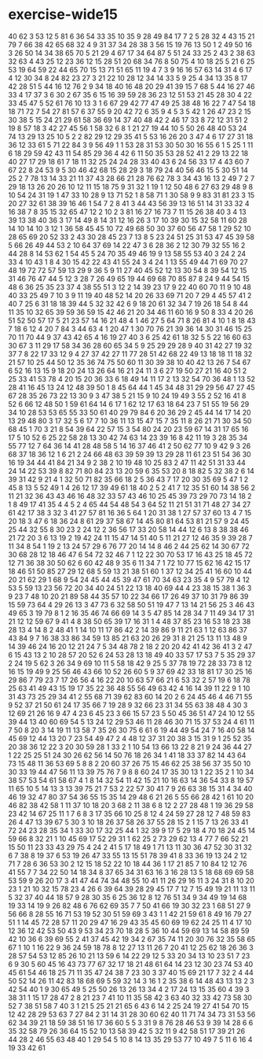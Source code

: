 # exercise-wide15
40
62
3
53
12
5
81
6
36
54
33
35
10
35
9
28
49
84
17
7
2
5
28
32
4
43
15
21
79
7
66
38
42
65
68
32
4
9
31
37
34
28
38
3
56
15
19
76
13
50
1
2
49
50
16
3
26
50
14
34
38
65
70
5
21
29
4
67
17
34
64
87
5
51
24
33
25
2
43
2
38
63
32
63
4
43
25
12
23
36
12
15
28
51
20
68
34
76
8
50
75
4
10
18
25
5
21
6
25
53
19
64
59
22
44
65
70
15
13
71
51
65
11
19
4
7
3
9
16
16
57
63
14
31
4
6
17
4
12
30
34
8
24
82
23
27
3
21
22
10
28
12
34
14
33
5
9
25
4
34
13
35
8
17
42
28
51
5
44
16
12
76
2
9
34
18
40
16
48
20
29
41
39
15
7
68
5
44
16
27
46
33
4
17
37
3
6
30
2
67
35
6
15
16
39
59
28
36
23
12
51
53
21
45
28
30
4
22
33
45
47
5
52
61
76
10
13
3
1
6
67
29
42
77
47
49
25
38
48
16
22
7
47
54
18
18
71
72
7
54
27
81
57
6
37
55
9
20
42
72
6
35
9
4
5
3
5
42
1
26
47
23
2
15
30
38
5
15
24
21
29
61
58
36
69
14
37
40
48
42
2
46
17
33
8
72
12
31
51
2
19
8
57
18
3
42
27
45
56
1
58
32
6
8
1
21
27
19
44
10
5
50
26
48
40
53
24
74
13
29
13
25
10
5
2
2
82
29
12
29
35
41
5
53
16
26
20
3
47
4
6
17
27
31
18
36
12
33
61
5
71
22
84
3
9
56
49
1
1
53
28
31
53
30
50
30
16
55
6
1
5
25
1
11
6
18
29
59
42
43
11
54
85
29
36
4
42
6
11
50
35
53
28
52
41
2
29
13
22
18
40
27
17
29
18
61
7
18
11
32
25
24
24
28
33
40
43
6
24
56
33
17
4
43
60
7
67
22
8
24
53
9
5
30
46
42
68
15
28
29
3
18
79
24
40
56
46
15
5
30
51
14
25
2
7
78
13
14
33
21
11
37
43
28
66
21
28
76
62
78
3
34
43
16
13
2
49
7
2
7
29
18
13
26
20
26
10
12
11
15
18
75
9
31
32
1
19
1
12
50
48
6
27
63
29
48
9
8
10
54
24
31
19
1
47
33
10
28
9
13
71
52
1
8
58
71
1
30
58
9
9
83
31
81
23
3
15
20
27
32
61
38
39
16
46
1
54
7
2
8
41
3
44
43
56
39
13
16
51
14
31
33
32
4
16
38
7
8
35
15
32
65
47
12
2
10
2
3
81
16
27
16
73
7
11
15
26
38
40
3
4
13
39
13
38
40
36
3
17
14
49
8
14
31
12
16
26
3
17
10
39
30
15
32
58
11
60
28
14
10
14
10
3
12
1
36
58
45
45
10
72
49
68
50
30
37
60
56
47
58
1
29
52
10
28
65
69
20
52
33
2
43
30
28
45
23
7
13
8
5
23
24
51
25
31
53
47
45
39
58
5
66
26
49
44
53
2
10
64
37
69
14
22
47
3
6
28
36
2
12
30
79
32
55
16
2
44
28
8
14
53
62
1
54
45
5
24
70
35
49
46
19
9
13
58
55
53
40
3
24
2
24
33
4
10
43
1
8
4
30
15
42
22
43
41
55
24
3
4
24
1
13
55
49
44
71
69
70
27
48
19
72
72
57
59
13
29
9
36
5
9
11
27
40
45
52
12
13
30
54
8
39
54
12
15
31
46
76
47
44
5
12
3
28
7
26
49
65
19
44
69
68
70
85
87
8
24
9
44
54
15
48
6
36
25
35
23
37
4
38
55
51
3
12
2
14
39
23
17
9
22
40
60
70
11
9
10
48
40
33
25
49
7
10
3
9
11
19
40
48
52
14
20
26
33
69
71
20
7
29
4
45
57
41
2
40
7
25
6
31
18
18
39
44
5
32
32
42
6
9
18
20
61
32
34
7
19
26
18
54
8
44
11
35
10
32
65
39
59
36
59
15
42
46
21
20
34
46
11
60
16
9
50
8
33
4
20
26
51
52
50
57
17
5
21
23
57
14
16
21
48
4
1
46
27
5
64
71
8
26
81
4
10
1
8
18
43
7
18
6
12
4
20
7
84
3
44
63
4
1
20
47
1
30
70
76
21
39
36
14
30
31
46
15
25
70
11
70
44
9
37
43
42
65
4
16
19
27
40
3
6
25
42
61
18
32
5
5
22
16
60
63
30
67
3
11
29
17
58
34
36
28
60
65
34
5
9
25
29
29
28
9
40
31
42
27
19
32
37
7
8
22
17
33
12
9
4
27
37
42
27
11
77
28
51
42
68
22
49
13
18
18
11
18
32
21
57
10
25
44
50
12
35
36
74
75
50
60
11
30
39
38
10
40
42
13
26
7
54
67
6
52
16
13
15
9
18
20
24
13
26
64
16
21
24
11
3
6
27
19
50
27
21
16
40
51
2
25
33
41
53
78
4
20
15
20
36
33
6
18
49
14
11
17
2
13
32
54
70
36
48
1
13
52
28
41
16
45
13
24
12
48
39
50
1
8
45
64
44
1
45
34
48
31
29
29
56
47
27
45
67
28
35
26
73
22
13
30
9
3
47
38
5
21
15
9
10
24
19
49
3
55
2
52
16
41
8
52
6
66
12
48
50
1
59
61
64
14
6
17
1
62
12
17
63
18
64
23
7
51
55
19
56
29
34
10
28
53
53
65
55
33
50
61
40
29
79
84
6
20
36
29
2
45
44
14
17
14
20
13
29
48
80
3
17
32
5
6
17
7
10
36
11
13
15
47
15
7
35
11
8
26
21
71
30
34
50
68
45
1
70
3
21
8
54
39
64
22
57
15
3
54
80
24
20
23
59
67
14
31
17
65
16
17
5
10
52
6
25
22
58
28
13
30
42
74
63
14
23
39
16
8
42
11
19
3
28
35
34
55
77
12
7
64
36
14
41
28
48
58
5
14
16
37
46
41
2
50
62
77
10
9
42
9
3
26
68
37
18
36
12
1
6
21
2
24
66
48
63
39
59
39
13
29
28
11
61
23
51
54
36
30
16
19
34
44
41
84
21
34
9
2
38
2
10
19
48
10
25
83
2
47
11
42
51
31
33
44
24
14
22
53
39
8
82
71
80
84
23
13
20
59
6
35
53
20
8
18
82
5
32
38
2
6
14
39
31
42
9
21
4
1
32
50
71
82
35
66
18
2
5
36
43
7
17
20
30
35
69
5
47
1
2
45
8
13
5
52
49
1
4
26
12
17
39
49
61
18
40
2
5
2
41
7
12
35
51
60
14
38
56
2
11
21
32
36
43
43
46
16
48
32
33
57
43
46
10
25
45
39
73
29
70
73
14
18
2
1
8
49
17
41
35
4
4
5
2
4
65
44
54
48
54
3
64
52
11
21
51
31
71
48
27
34
27
61
42
17
38
3
32
3
41
27
57
81
16
36
5
64
1
20
31
38
1
27
57
37
60
13
4
7
15
20
18
3
47
6
18
36
24
8
61
29
37
58
67
14
45
80
81
64
53
81
21
57
9
24
45
25
44
32
55
8
30
23
2
24
12
2
36
56
17
33
20
58
14
44
12
6
13
8
38
38
46
21
72
20
3
6
13
19
2
19
42
24
11
15
47
14
51
40
5
11
21
27
12
46
35
9
39
28
7
11
34
8
54
1
19
2
13
24
57
29
6
76
77
20
14
14
8
46
2
44
25
62
14
30
67
72
30
68
28
12
18
46
47
6
54
72
32
46
7
1
12
22
30
70
53
17
16
43
25
18
45
72
12
71
36
38
30
50
62
6
60
42
48
9
35
6
11
34
7
1
72
10
77
15
62
16
42
15
17
18
46
51
50
85
27
29
12
68
5
59
13
21
38
51
60
1
37
12
34
25
41
16
60
10
44
20
21
62
29
1
68
9
54
24
45
44
45
39
47
61
70
34
63
23
35
4
9
57
79
4
12
53
5
59
13
23
56
72
20
34
40
24
51
22
13
18
40
69
44
4
23
38
15
38
1
36
3
9
23
7
48
10
20
21
89
58
44
35
57
10
22
34
66
17
26
49
37
10
31
79
86
39
15
59
73
64
4
29
26
13
3
47
73
6
32
58
50
51
19
47
7
13
14
21
56
25
3
46
43
49
65
3
19
79
8
1
2
16
35
46
74
66
69
14
3
5
47
85
14
28
34
7
11
49
34
17
31
21
12
12
59
67
9
41
4
8
38
50
65
39
17
16
31
1
4
48
37
85
23
16
53
18
23
38
28
13
4
14
8
2
48
41
1
14
10
11
17
86
42
2
14
39
86
9
11
21
63
1
12
63
86
37
43
84
9
7
16
38
33
86
34
59
13
85
21
63
20
26
29
31
8
21
25
13
11
13
48
9
14
39
46
24
16
20
12
21
24
7
5
34
48
78
2
18
2
20
20
42
41
42
36
41
3
2
47
6
15
43
13
2
10
28
57
20
52
6
24
53
28
13
18
49
40
33
57
17
53
7
5
35
29
37
2
24
19
5
62
3
26
34
9
69
10
11
5
58
18
42
9
25
5
37
78
19
72
28
33
73
8
12
16
15
19
49
9
25
56
46
43
66
10
52
26
60
5
9
37
69
42
33
18
81
17
30
25
16
29
86
7
79
23
7
17
26
56
4
16
22
20
10
63
57
66
21
6
53
32
2
57
19
6
18
78
25
63
41
49
43
15
19
17
35
22
36
48
55
56
49
63
42
4
16
14
39
11
22
9
1
10
31
43
73
25
29
34
41
2
55
68
71
39
62
83
60
14
20
2
6
24
45
46
4
46
71
55
9
52
37
21
50
61
24
17
35
66
7
19
28
9
32
66
23
31
34
55
63
38
48
4
30
3
12
69
21
26
16
9
47
4
23
6
45
23
3
66
15
57
23
5
50
45
36
51
47
24
10
12
55
39
44
13
40
60
69
54
5
13
24
12
29
53
46
11
28
46
30
71
15
37
53
24
4
61
11
7
50
8
20
3
14
19
11
13
58
7
35
26
30
75
6
61
6
19
44
49
54
24
7
16
40
58
14
45
69
12
44
13
20
7
23
54
49
47
2
4
48
12
37
31
20
38
3
15
31
9
1
25
52
35
20
38
36
12
22
3
20
30
59
28
1
33
2
1
10
54
13
66
13
22
8
21
9
24
36
44
27
1
22
25
25
51
24
30
26
62
56
14
50
76
18
26
34
1
41
18
33
37
82
14
43
64
73
15
48
11
36
53
69
5
8
8
2
20
60
37
26
75
15
46
62
25
38
56
37
35
50
10
30
33
19
44
47
56
11
13
39
75
76
7
9
8
8
60
24
17
35
30
13
1
22
35
2
1
10
34
38
57
53
54
61
58
67
4
1
8
14
32
54
11
42
15
21
10
16
63
14
36
54
33
8
19
57
11
65
10
5
14
13
3
13
39
75
21
7
53
2
22
57
30
41
7
9
26
63
38
15
31
4
34
40
46
19
32
47
80
37
54
36
55
15
35
14
29
48
6
21
26
5
55
66
28
42
1
61
10
20
46
82
38
42
58
1
11
37
10
18
20
3
68
2
11
38
6
8
12
2
27
28
48
1
19
36
29
58
23
42
14
67
25
11
1
7
6
8
3
17
35
66
10
25
8
12
4
24
59
27
28
12
7
48
59
83
26
4
47
13
39
67
5
30
3
10
18
26
37
58
26
37
55
28
15
2
1
15
7
13
26
33
41
72
24
23
28
35
34
1
33
30
17
32
25
44
1
32
39
9
17
5
29
18
4
70
18
24
45
14
59
66
8
32
21
1
10
45
69
17
52
29
31
1
62
25
2
73
29
62
13
4
77
7
66
52
21
15
50
11
23
33
43
29
75
4
24
2
41
5
17
18
49
1
71
13
11
30
36
47
52
30
31
32
6
7
38
8
19
37
6
53
19
26
47
33
55
13
15
51
78
39
41
8
33
36
19
13
24
2
12
71
7
28
6
36
53
30
2
12
15
18
52
22
10
18
44
36
1
17
21
85
7
10
84
12
12
76
41
55
7
7
34
22
50
14
18
34
8
37
65
34
31
63
16
3
16
28
13
5
18
68
69
69
58
53
59
9
26
20
17
3
41
47
44
74
34
48
55
10
41
11
26
29
16
11
3
24
31
8
10
20
23
1
21
10
32
15
78
23
4
26
6
39
64
39
28
29
45
17
7
12
7
15
49
19
21
11
13
11
5
32
37
40
44
18
57
9
28
30
35
6
25
36
12
8
12
76
51
34
9
34
49
19
14
68
19
33
14
19
9
26
82
48
6
76
62
69
35
7
7
50
41
66
19
30
32
23
1
68
51
27
9
56
66
8
28
55
16
71
53
19
52
30
51
59
69
3
43
1
1
42
21
59
61
8
49
16
79
27
51
1
14
45
72
28
57
11
20
29
47
16
29
43
35
45
60
69
19
62
24
25
11
4
17
10
12
36
12
42
53
50
43
9
53
34
23
70
18
28
5
36
10
44
59
69
13
14
58
89
59
42
10
36
6
39
69
55
2
41
37
45
42
19
34
2
67
35
74
11
20
30
76
32
35
58
65
67
1
10
1
16
22
9
36
24
59
18
78
8
12
27
13
11
26
7
20
41
12
25
62
18
26
36
3
28
57
54
53
12
85
26
10
21
13
59
6
14
22
29
12
5
33
20
34
13
10
23
51
7
23
6
9
30
5
60
45
16
43
73
77
67
32
17
18
21
48
61
64
14
23
12
30
23
74
53
40
45
61
54
46
18
25
71
11
35
47
24
38
7
23
30
3
37
40
15
69
21
17
7
32
2
4
44
50
52
14
26
11
42
83
18
68
69
5
59
32
14
3
16
1
2
35
38
6
14
48
43
13
13
2
3
42
54
40
1
9
30
65
49
5
25
50
26
13
26
13
34
4
2
17
24
13
15
35
60
4
39
3
38
31
1
15
17
28
47
2
8
21
23
7
41
10
11
35
58
42
3
63
40
32
33
42
73
58
30
52
7
38
51
58
7
40
3
1
21
5
25
21
21
65
6
43
6
14
2
25
24
19
27
41
54
70
15
12
42
28
29
53
63
7
27
84
2
31
14
31
28
30
60
62
40
11
71
74
34
73
31
53
56
62
34
39
21
18
59
38
51
16
17
36
60
5
5
3
31
9
8
76
28
46
53
9
39
14
28
6
6
35
32
58
79
26
36
64
15
52
10
13
58
39
42
5
32
11
9
42
58
51
17
39
21
26
44
28
2
46
55
63
48
40
1
29
54
5
10
8
14
13
35
29
53
77
10
49
7
5
11
6
16
4
19
33
42
61
